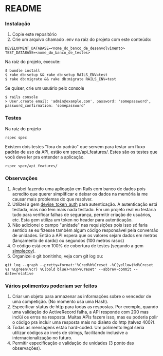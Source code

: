 # README

### Instalação

1. Copie este repositório
2. Crie um arquivo chamado .env na raiz do projeto com este conteúdo:

```
DEVELOPMENT_DATABASE=<nome_do_banco_de_desenvolvimento>
TEST_DATABASE=<nome_do_banco_de_testes>
```

Na raiz do projeto, execute:
```
$ bundle install
$ rake db:setup && rake db:setup RAILS_ENV=test
$ rake db:migrate && rake db:migrate RAILS_ENV=test
```

Se quiser, crie um usuário pelo console
```
$ rails console
> User.create email: 'admin@example.com', password: 'somepassword', password_confirmation: 'somepassword'
````

### Testes

Na raiz do projeto
```
rspec spec
```

Existem dois testes "fora do padrão" que servem para testar um fluxo padrão de uso da API, estão em spec/api_features/. Estes são os testes que você deve ler pra entender a aplicação.

```
rspec spec/api_features/
````

### Observações

1. Acabei fazendo uma aplicação em Rails com banco de dados pois acredito que querer simplificar e deixar os dados na memória ia me causar mais problemas do que resolver.
2. Utilizei a gem [devise_token_auth](https://github.com/lynndylanhurley/devise_token_auth) para autenticação. A autenticação está testada, mas não tem mais nada testado. Em um projeto real eu testaria tudo para verificar falhas de segurança, permitir criação de usuários, etc. Esta gem utiliza um token no header para autenticação.
3. Não adicionei o campo "unidade" nas requisições pois isso só faria sentido se eu fizesse também algum código responsável pela conversão de unidades. Então a API espera que os valores sejam dados em metros (lançamento de dardo) ou segundos (100 metros rasos)
4. O código está com 100% de cobertura de testes (segundo a gem [simplecov](https://github.com/colszowka/simplecov)).
5. Organizei o git bonitinho, veja com git log ou:

```
git log --graph --pretty=format:'%Cred%h%Creset -%C(yellow)%d%Creset %s %Cgreen(%cr) %C(bold blue)<%an>%Creset' --abbrev-commit --date=relative
```

### Vários polimentos poderiam ser feitos

1. Criar um objeto para armazenar as informações sobre o vencedor de uma competição. (No momento usa uma Hash).
2. Especificar status de http para todas as respostas. Por exemplo, quando uma validação do ActiveRecord falha, a API responde com 200 mas inclúi os erros na resposta. Muitas APIs fazem isso, mas eu poderia polir o código pra incluir uma resposta mais no dialeto do http (talvez 400?).
3. Todas as mensagens estão hard-coded. Um polimento legal seria utilizar códigos ao invés de strings, facilitando inclusive a internacionalização no futuro.
4. Permitir especificação e validação de unidades (3 ponto das observações).